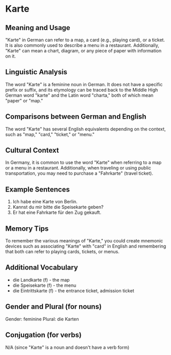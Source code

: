 # Karte
## Meaning and Usage
"Karte" in German can refer to a map, a card (e.g., playing card), or a ticket. It is also commonly used to describe a menu in a restaurant. Additionally, "Karte" can mean a chart, diagram, or any piece of paper with information on it.

## Linguistic Analysis
The word "Karte" is a feminine noun in German. It does not have a specific prefix or suffix, and its etymology can be traced back to the Middle High German word "karte" and the Latin word "charta," both of which mean "paper" or "map."

## Comparisons between German and English
The word "Karte" has several English equivalents depending on the context, such as "map," "card," "ticket," or "menu."

## Cultural Context
In Germany, it is common to use the word "Karte" when referring to a map or a menu in a restaurant. Additionally, when traveling or using public transportation, you may need to purchase a "Fahrkarte" (travel ticket).

## Example Sentences
1. Ich habe eine Karte von Berlin.
2. Kannst du mir bitte die Speisekarte geben?
3. Er hat eine Fahrkarte für den Zug gekauft.

## Memory Tips
To remember the various meanings of "Karte," you could create mnemonic devices such as associating "Karte" with "card" in English and remembering that both can refer to playing cards, tickets, or menus.

## Additional Vocabulary
- die Landkarte (f) - the map
- die Speisekarte (f) - the menu
- die Eintrittskarte (f) - the entrance ticket, admission ticket

## Gender and Plural (for nouns)
Gender: feminine
Plural: die Karten

## Conjugation (for verbs)
N/A (since "Karte" is a noun and doesn't have a verb form)